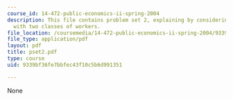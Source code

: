 ```yaml
---
course_id: 14-472-public-economics-ii-spring-2004
description: This file contains problem set 2, explaining by considering an economy
  with two classes of workers.
file_location: /coursemedia/14-472-public-economics-ii-spring-2004/9339bf36fe7bbfec43f10c5b6d991351_pset2.pdf
file_type: application/pdf
layout: pdf
title: pset2.pdf
type: course
uid: 9339bf36fe7bbfec43f10c5b6d991351

---
```

None